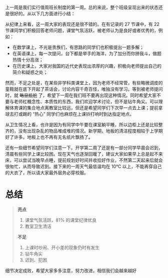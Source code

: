 <!-- 单老师，劳烦您把这整个文件粘贴到 https://doocs.github.io/md/ 左边的文本编辑框中，复制右边的格式（右上角复制按钮）到公众号处即可 -->

上一周是我们实行值周班长制度的第一周。总的来说，整个班级呈现出来的状态还是很好的。从以下几方面进行小结：

从纪律上来看，这一周大家的表现还是很不错的。在有记录的 27 节课中，有 22 节课同学们积极回答老师问题，课堂气氛活跃，被老师认为是良好或者优秀的，例如：

- 在数学课上，不光是贵族们，有思路的同学们也积极提出一题多解；
- 在英语课上，每一次提问，台下都是举手的海洋，为了加分而你拼我斗，做题热情十分高涨；
- 在历史课上，大家对我国的近代史表现出浓厚的兴趣，积极向老师提出自己的简介和疑惑之处；

然而，不足之处是，在某些非学科类课堂上，因为老师不经常管，有些略微调皮的童鞋就在底下开起了茶话会，讨论内容千奇百怪，唯独没有学习。等到被老师提问时，就 ~~略显尴尬~~ 了，希望下一周在我们班不要再出现这种情况。同时希望大家不要与老师杠概念性、本质性的东西，我们欢迎学术讨论，但不是钻牛角尖。可以理解体育课的集合地点离教室比较远，但还是希望同学们下次早一点去上课；提前拿球去打或踢的 “热心” 同学们也麻烦在上课铃打响时到达指定地点。

从卫生情况上看，也许是因为有同学中午要在课室躺平睡，所以边柜上还是比较整齐的，没有出现杂乱的物品堆成堆的情况。新学期，地板的清洁程度相较于上学期好了许多。地板上也不再有无名纸片飘扬了。

还有一些细节希望同学们注意一下。开学第二周了还是有一部分同学早晨会迟到，清晨有些同学上课比较困。现在天气也逐渐回暖了，建议大家如果早上总是起不来床，可以尝试当晚早点睡，提前规划好时间并收拾好作业，不然第二天起来后就会很匆忙，从而导致迟到。接下来的一周天气最低温均在 10℃ 以上，不能再穿自己的大衣了，所以请大家最外层务必穿校服。

# 总结
> **亮点**
> 1. 课堂气氛活跃，81% 的课堂纪律优良
> 2. 教室卫生清洁
> 
> **不足**
> 
> 1. 上课时吵闹、开小差的现象仍时有发生 
> 2. 钻牛角尖
> 3. 迟到、犯困

细节决定成败，希望大家多多注意，努力改进，相信我们会越来越好

